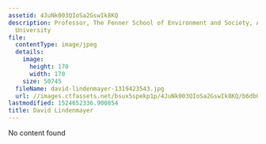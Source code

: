```yaml
---
assetid: 4JuNk003QIoSa2GswIk8KQ
description: Professor, The Fenner School of Environment and Society, Australian National
  University
file:
  contentType: image/jpeg
  details:
    image:
      height: 170
      width: 170
    size: 50745
  fileName: david-lindenmayer-1319423543.jpg
  url: //images.ctfassets.net/bsux5spekp1p/4JuNk003QIoSa2GswIk8KQ/b6db07644b6d489f65fb7c61e0bcae70/david-lindenmayer-1319423543.jpg
lastmodified: 1524652336.900854
title: David Lindenmayer
---
```

No content found